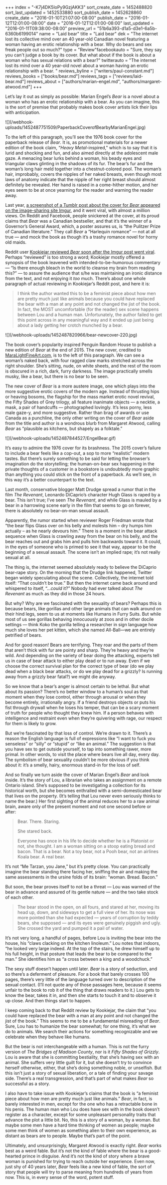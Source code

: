 +++
index = "-K7j4DK5loPy9GzjAKK3"
sort_create_date = 1452488820
sort_last_updated = 1452533880
sort_publish_date = 1452628860
create_date = "2016-01-10T21:07:00-08:00"
publish_date = "2016-01-12T12:01:00-08:00"
date = "2016-01-12T12:01:00-08:00"
last_updated = "2016-01-11T09:38:00-08:00"
preview_url = "51b6a393-d1a5-d3e1-6a5b-6360b6199014"
name = "Laid bear"
title = "Laid bear"
dek = "The internet lost its collective mind over an 40 year-old Canadian novel featuring a woman having an erotic relationship with a bear. Why do bears and sex freak people out so much?"
type = "Review"facebookauto = "Sure, they say you can't judge a book by its cover. But what about if the book is about a woman who has sexual relations with a bear?"
twitterauto = "The internet lost its mind over a 40 year-old novel about a woman having an erotic relationship with a bear. "
reviews_byline = ["writers/paul-constant.md"]
reviews_books = ["books/bear.md"]
reviews_tags = ["reviews/laid-bear.md"]
reviews_about = ["authors/marian-engel.md", "authors/margaret-atwood.md"]
+++

Let’s lay it out as simply as possible: Marian Engel’s *Bear* is a novel about a woman who has an erotic relationship with a bear. As you can imagine, this is the sort of premise that probably makes book cover artists lick their lips with anticipation.

<p class="image-left">![](/webhook-uploads/1452487751509/PaperbackCoverofBearbyMarianEngel.jpg)</p>

To the left of this paragraph, you’ll see the 1976 book cover for the paperback release of *Bear*. It is, as promotional materials for a newer edition of the book claim, “*Heavy Metal*-inspired," which is to say that it is lurid and shocking and fun, and also aimed directly at the adolescent male gaze. A menacing bear lurks behind a woman, his beady eyes and triangular claws glinting in the shadows of its fur. The bear’s fur and the woman’s long hair meld together into a chestnut-colored pool. The woman’s hair, improbably, covers the nipples of her naked breasts, even though most laws of anatomy indicate that the nipple of her right breast should almost definitely be revealed. Her hand is raised in a come-hither motion, and her eyes seem to be at once yearning for the reader and warning the reader away.

Last year, [a screenshot of a Tumblr post about the cover for *Bear* appeared on the image-sharing site Imgur](http://imgur.com/gallery/uf3YE), and it went viral, with almost a million views. On Reddit and Facebook, people snickered at the cover, at its proud claims that *Bear* was a Canadian bestseller, and that it’s the winner of a Governor’s General Award, which, a poster assures us, is “the Pulitzer Prize of Canadian literature.” They call *Bear* a “Harlequin romance” — not at all true — and mock the book as though it’s a trashy romance novel for horny old maids. 

Reddit user [Kookiejar reviewed *Bear* soon after the Imgur post went viral](https://www.reddit.com/r/FCJbookclub/comments/2af9dj/review_bear_by_marian_engel/). Perhaps “reviewed” is too strong a word; Kookiejar mostly offered a synopsis of the book leavened with intended-to-be-humorous commentary — “Is there enough bleach in the world to cleanse my brain from reading this?” — to assure the audience that s/he was maintaining an ironic distance from the text, and not enjoying it *too* much. There’s about one whole paragraph of actual reviewing in Kookiejar’s Reddit post, and here it is:

<blockquote>I think the author wanted this to be a feminist piece about how men are pretty much just like animals because you could have replaced the bear with a man at any point and not changed the jist of the book. In fact, the MOST uncomfortable (for the reader) sex scene happens between Lou and a human man. Unfortunately, the author failed to get this point across in any meaningful way and it ended up just being about a lady getting her crotch munched by a bear.</blockquote>

<p class="image-left">![](/webhook-uploads/1452487820966/bear-newcover-220.jpg)</p>

The book cover’s popularity inspired Penguin Random House to publish a new edition of *Bear* at the end of 2015. The new cover, credited to [MaraLightFineArt.com](http://maralightfineart.com/), is to the left of this paragraph. We can see a woman’s naked back, with four ragged claw marks stretched across the right shoulder. She’s sitting, nude, on white sheets, and the rest of the room is obscured in a rich, dark, furry darkness. The image practically smells musky, like a bear, but there is no bear to be seen. 

The new cover of *Bear* is a more austere image, one which plays into the more suggestive erotic covers of the modern age. Instead of thrusting hips or heaving bosoms, the flagship for the mass market erotic novel revival, the Fifty Shades of Grey trilogy, all feature inanimate objects — a necktie, a mask, a pair of handcuffs — photographed lovingly. It’s less porny, less male gaze-y, and more suggestive. Rather than brag of awards or use Canada as a punchline, the only other writing on the cover of *Bear* aside from the title and author is a wondrous blurb from Margaret Atwood, calling *Bear* as “plausible as kitchens, but shapely as a folktale.”

<p class="image-left">![](/webhook-uploads/1452487844527/EngelBear.gif)</p>

It’s easy to admire the 1976 cover for its brashness. The 2015 cover’s failure to include a bear feels like a cop-out, a sop to more “realistic” modern tastes. But there’s surely something to be said for letting the browser’s imagination do the storytelling; the human-on-bear sex happening in the private thoughts of a customer in a bookstore is undoubtedly  more graphic than anything you could stick on the front of a paperback. As we’ll see, in this way it’s a better counterpart to the text.

<div class="break"></div>

Last month, conservative blogger Matt Drudge spread a rumor that in the film *The Revenant*, Leonardo DiCaprio’s character Hugh Glass is raped by a bear. This isn’t true; I’ve seen *The Revenant*, and while Glass is mauled by a bear in a harrowing scene early in the film that seems to go on forever, there is absolutely no bear-on-man sexual assault. 

Apparently, the rumor started when reviewer Roger Friedman wrote that “the bear flips Glass over on his belly and molests him – dry humps him actually – as he nearly devours him.” There is a moment in the bear attack sequence when Glass is crawling away from the bear on his belly, and the bear reaches out and grabs him and pulls him backwards toward it. It could, in the eyes of someone who is primed to see it that way, appear to be the beginning of a sexual assault. The scene isn’t an implied rape; it’s not really sexual at all.

The thing is, the internet seemed absolutely ready to believe the DiCaprio bear-rape story. On the morning that the Drudge link happened, Twitter began widely speculating about the scene. Collectively, the internet told itself: “That couldn’t be true.” But then the internet came back around and whispered to itself, “…*could* it?” Nobody had ever talked about *The Revenant* as much as they did in those 24 hours.

But why? Why are we fascinated with the sexuality of bears? Perhaps this is because bears, like gorillas and other large animals that can walk around on their hind legs, seem to us at moments like Humans in Furry Suits. But while most of us see gorillas behaving innocuously at zoos and in other docile settings — think Koko the gorilla telling a researcher in sign language how much she loves her pet kitten, which she named All-Ball—we are entirely petrified of bears.

And for good reason! Bears are terrifying. They roar and the parts of them that aren’t thick with fur are pointy and sharp. They’re heavy and they’re wild. And depending on the variety of bear doing the attacking, experts tell us in case of bear attack to either play dead or to run away. Even if we choose the correct survival plan for the correct type of bear (do we play dead when a black bear attacks, or do we play dead for a grizzly? Is running away from a grizzly bear fatal?) we might die anyway. 

So we know that a bear’s anger is almost certain to be lethal. But what about its passion? There’s no better window to a human’s soul as that moment when they lose control, either through arousal or when they become entirely, irrationally angry. If a friend destroys objects or puts his fist through drywall when he loses his temper, that can be a scary moment of truth for people who thought they knew him. If a person behaves with intelligence and restraint even when they’re quivering with rage, our respect for them is likely to grow. 

But we’re fascinated by that loss of control. We’re drawn to it. There’s a reason the English language is full of expressions like  “I want to fuck you senseless” or “silly” or “stupid” or “like an animal.” The suggestion is that you have sex to get outside yourself, to tap into something rawer, more primal. In other words, to visit the place where bears live all day, every day. The symbolism of bear sexuality couldn’t be more obvious if you think about it: it’s a smelly, hairy, enormous stand-in for the loss of self. 

<div class="break"></div>

And so finally we turn aside the cover of Marian Engel’s *Bear* and look inside. It’s the story of Lou, a librarian who takes an assignment on a remote Ontario island. She’s supposed to be investigating a collection for its historical worth, but she becomes enthralled with a semi-domesticated bear that lives on the property. (It’s telling that Lou never even seriously thinks to name the bear.) Her first sighting of the animal reduces her to a raw animal brain, aware only of the present moment and not one second before or after:

<blockquote><p>Bear. There. Staring.</p>

<p>She stared back.</p>

<p>Everyone has once in his life to decide whether he is a Platonist or not, she thought. I am a woman sitting on a stoop eating bread and bacon. That is a bear. Not a toy bear, not a Pooh bear, not an airlines Koala bear. A real bear.</p></blockquote>

It’s not “Me Tarzan, you Jane,” but it’s pretty close. You can practically imagine the bear standing there facing her, sniffing the air and making the same assessments in the ursine folds of its brain: “woman. Bread. Bacon.”

But soon, the bear proves itself to not be a threat — Lou was warned of the bear in advance and assured of its gentle nature — and the two take stock of each other.

<blockquote>The bear stood in the open, on all fours, and stared at her, moving its head up, down, and sideways to get a full view of her. Its nose was more pointed than she had expected — years of corruption by teddy bears, she supposed — and its eyes were genuinely piggish and ugly. She crossed the yard and pumped it a pail of water.</blockquote>

It’s not very long, a handful of pages, before Lou is inviting the bear into the house, his “claws clacking on the kitchen linoleum.” Lou notes that indoors, “he looked very large indeed. At the top of the stairs, he drew himself up to his full height, in that posture that leads the bear to be compared to the man.” She identifies him as “a cross between a king and a woodchuck.”

The sexy stuff doesn’t happen until later. *Bear* is a story of seduction, and so there’s a deferment of pleasure. For a book that barely crosses 100 pages, there’s very little of the language turned over to description of the sexual contact. (I’ll not quote any of those passages here, because it seems unfair to the book to rob it of the thing that draws readers to it.) Lou gets to know the bear, takes it in, and then she starts to touch it and to observe it up close. And then things start to happen.

<div class="break"></div>

I keep coming back to that Reddit review by Kookiejar, the claim that “you could have replaced the bear with a man at any point and not changed the jist of the book.” This seems to me to be a fundamental misreading of *Bear*.  Sure, Lou has to humanize the bear somewhat; for one thing, it’s what we do to animals. We search their actions for something recognizable and we celebrate when they behave like humans. 

But the bear is not interchangeable with a human. This is not the furry version of *The Bridges of Madison County*, nor is it *Fifty Shades of Grizzly*. Lou is aware that she is committing bestiality, that she’s having sex with an animal. She suffers very little guilt for it, but she doesn’t try to convince herself otherwise, either, that she’s doing something noble, or unselfish. But this isn’t just a story of sexual liberation, or a tale of finding your savage side. There’s a real transgression, and that’s part of what makes *Bear* so successful as a story.

I also have to take issue with Kookiejar’s claims that the book is “a feminist piece about how men are pretty much just like animals.” *Bear*, in fact, is barely interested in men, except for the one who has a retractable bone in his penis. The human man who Lou does have sex with in the book doesn’t register as a character, except for some unpleasant personality traits that advance the plot a little bit. No, this is a story of a woman, by a woman. But maybe some men have a hard time thinking of women as people; maybe some men think of women as something alien to their own experience, as distant as bears are to people. Maybe that’s part of the point.

Ultimately, and unsurprisingly, Margaret Atwood is exactly right. *Bear* works best as a weird fable. But it’s not the kind of fable where the bear is a good-hearted prince in disguise. And it’s not the kind of story where a brave woman is punished for trying to reach outside her experience. Even now, just shy of 40 years later, *Bear* feels like a new kind of fable, the sort of story that people will try to parse meaning from hundreds of years from now. This is, in every sense of the word, potent stuff.  